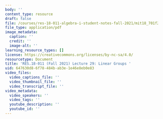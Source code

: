 ```yaml
---
body: ''
content_type: resource
draft: false
file: /courses/res-18-011-algebra-i-student-notes-fall-2021/mit18_701f21_lec29.pdf
file_type: application/pdf
image_metadata:
  caption: ''
  credit: ''
  image-alt: ''
learning_resource_types: []
license: https://creativecommons.org/licenses/by-nc-sa/4.0/
resourcetype: Document
title: 'RES.18-011 (Fall 2021) Lecture 29: Linear Groups '
uid: 647630d8-6f78-484b-ab3e-1e46e8eb0e83
video_files:
  video_captions_file: ''
  video_thumbnail_file: ''
  video_transcript_file: ''
video_metadata:
  video_speakers: ''
  video_tags: ''
  youtube_description: ''
  youtube_id: ''
---
```

